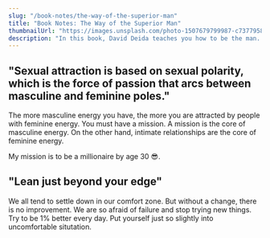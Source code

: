```yaml
---
slug: "/book-notes/the-way-of-the-superior-man"
title: "Book Notes: The Way of the Superior Man"
thumbnailUrl: "https://images.unsplash.com/photo-1507679799987-c73779587ccf?ixlib=rb-1.2.1&ixid=eyJhcHBfaWQiOjEyMDd9&auto=format&fit=crop&w=1351&q=80"
description: "In this book, David Deida teaches you how to be the man. Although most of the topics discussed were irrelevant to me, he proposed some interesting ideas worth noting."
---
```


## "Sexual attraction is based on sexual polarity, which is the force of passion that arcs between masculine and feminine poles."

The more masculine energy you have, the more you are attracted by people with feminine energy. You must have a mission. A mission is the core of masculine energy. On the other hand, intimate relationships are the core of feminine energy.

My mission is to be a millionaire by age 30 😎.

## "Lean just beyond your edge"

We all tend to settle down in our comfort zone. But without a change, there is no improvement. We are so afraid of failure and stop trying new things. Try to be 1% better every day. Put yourself just so slightly into uncomfortable situtation.
